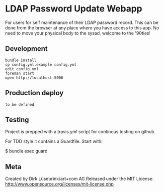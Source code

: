 LDAP Password Update Webapp
===========================

For users for self maintenance of their LDAP password record. This can be done
from the browser at any place where you have access to this app. No need to move
your physical body to the sysad, welcome to the '90ties!


Development
-----------

    bundle install
    cp config.yml.example config.yml
    edit config.yml
    foreman start
    open http://localhost:5000

Production deploy
-----------------

    to be defined


Testing
-------

Project is prepped with a travis.yml script for continous testing on github. 

For TDD style it contains a Guardfile. Start with:

  $ bundle exec guard


Meta
----

Created by Dirk Lüsebrink/art+com AG
Released under the MIT License: http://www.opensource.org/licenses/mit-license.php
